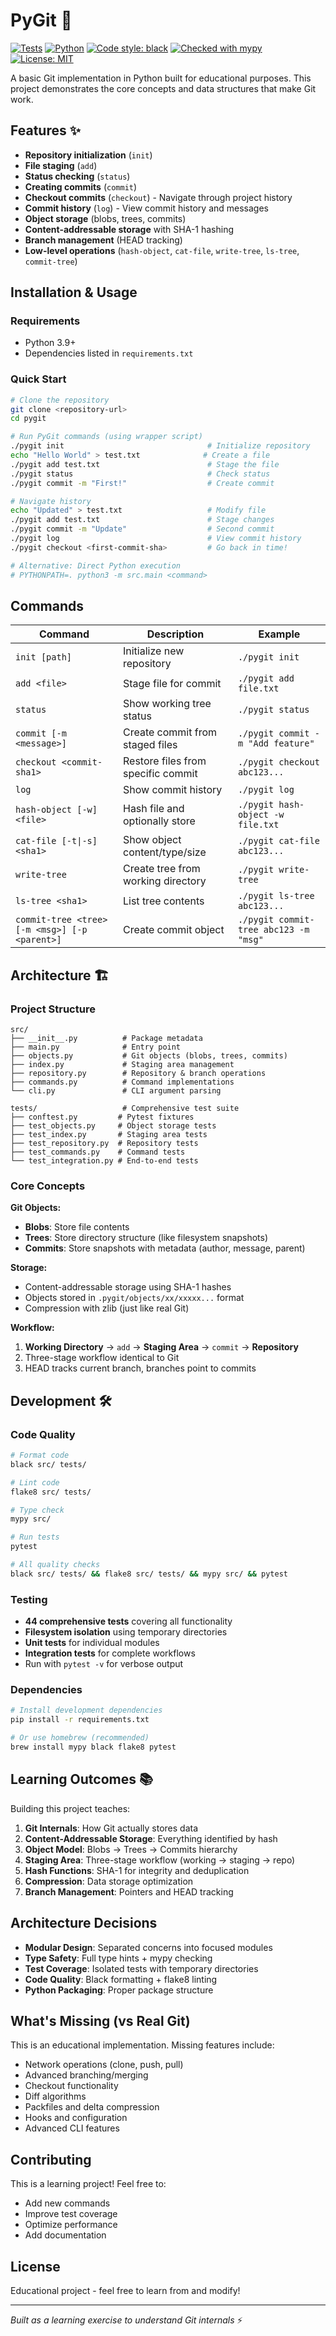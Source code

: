 # PyGit 🚀

[![Tests](https://github.com/habond/pygit/actions/workflows/test.yml/badge.svg)](https://github.com/habond/pygit/actions/workflows/test.yml)
[![Python](https://img.shields.io/badge/python-3.9%2B-blue.svg)](https://www.python.org/downloads/)
[![Code style: black](https://img.shields.io/badge/code%20style-black-000000.svg)](https://github.com/psf/black)
[![Checked with mypy](https://www.mypy-lang.org/static/mypy_badge.svg)](https://mypy-lang.org/)
[![License: MIT](https://img.shields.io/badge/License-MIT-yellow.svg)](https://opensource.org/licenses/MIT)

A basic Git implementation in Python built for educational purposes. This project demonstrates the core concepts and data structures that make Git work.

## Features ✨

- **Repository initialization** (`init`)
- **File staging** (`add`) 
- **Status checking** (`status`)
- **Creating commits** (`commit`)
- **Checkout commits** (`checkout`) - Navigate through project history
- **Commit history** (`log`) - View commit history and messages
- **Object storage** (blobs, trees, commits)
- **Content-addressable storage** with SHA-1 hashing
- **Branch management** (HEAD tracking)
- **Low-level operations** (`hash-object`, `cat-file`, `write-tree`, `ls-tree`, `commit-tree`)

## Installation & Usage

### Requirements
- Python 3.9+
- Dependencies listed in `requirements.txt`

### Quick Start
```bash
# Clone the repository
git clone <repository-url>
cd pygit

# Run PyGit commands (using wrapper script)
./pygit init                                # Initialize repository
echo "Hello World" > test.txt              # Create a file
./pygit add test.txt                        # Stage the file
./pygit status                              # Check status
./pygit commit -m "First!"                  # Create commit

# Navigate history 
echo "Updated" > test.txt                   # Modify file
./pygit add test.txt                        # Stage changes
./pygit commit -m "Update"                  # Second commit
./pygit log                                 # View commit history
./pygit checkout <first-commit-sha>         # Go back in time!

# Alternative: Direct Python execution
# PYTHONPATH=. python3 -m src.main <command>
```

## Commands

| Command | Description | Example |
|---------|-------------|---------|
| `init [path]` | Initialize new repository | `./pygit init` |
| `add <file>` | Stage file for commit | `./pygit add file.txt` |
| `status` | Show working tree status | `./pygit status` |
| `commit [-m <message>]` | Create commit from staged files | `./pygit commit -m "Add feature"` |
| `checkout <commit-sha1>` | Restore files from specific commit | `./pygit checkout abc123...` |
| `log` | Show commit history | `./pygit log` |
| `hash-object [-w] <file>` | Hash file and optionally store | `./pygit hash-object -w file.txt` |
| `cat-file [-t\|-s] <sha1>` | Show object content/type/size | `./pygit cat-file abc123...` |
| `write-tree` | Create tree from working directory | `./pygit write-tree` |
| `ls-tree <sha1>` | List tree contents | `./pygit ls-tree abc123...` |
| `commit-tree <tree> [-m <msg>] [-p <parent>]` | Create commit object | `./pygit commit-tree abc123 -m "msg"` |

## Architecture 🏗️

### Project Structure
```
src/
├── __init__.py          # Package metadata  
├── main.py              # Entry point
├── objects.py           # Git objects (blobs, trees, commits)
├── index.py             # Staging area management
├── repository.py        # Repository & branch operations
├── commands.py          # Command implementations
└── cli.py               # CLI argument parsing

tests/                   # Comprehensive test suite
├── conftest.py         # Pytest fixtures
├── test_objects.py     # Object storage tests
├── test_index.py       # Staging area tests  
├── test_repository.py  # Repository tests
├── test_commands.py    # Command tests
└── test_integration.py # End-to-end tests
```

### Core Concepts

**Git Objects:**
- **Blobs**: Store file contents
- **Trees**: Store directory structure (like filesystem snapshots)  
- **Commits**: Store snapshots with metadata (author, message, parent)

**Storage:**
- Content-addressable storage using SHA-1 hashes
- Objects stored in `.pygit/objects/xx/xxxxx...` format
- Compression with zlib (just like real Git)

**Workflow:**
1. **Working Directory** → `add` → **Staging Area** → `commit` → **Repository**
2. Three-stage workflow identical to Git
3. HEAD tracks current branch, branches point to commits

## Development 🛠️

### Code Quality
```bash
# Format code
black src/ tests/

# Lint code  
flake8 src/ tests/

# Type check
mypy src/

# Run tests
pytest

# All quality checks
black src/ tests/ && flake8 src/ tests/ && mypy src/ && pytest
```

### Testing
- **44 comprehensive tests** covering all functionality
- **Filesystem isolation** using temporary directories  
- **Unit tests** for individual modules
- **Integration tests** for complete workflows
- Run with `pytest -v` for verbose output

### Dependencies
```bash
# Install development dependencies
pip install -r requirements.txt

# Or use homebrew (recommended)
brew install mypy black flake8 pytest
```

## Learning Outcomes 📚

Building this project teaches:

1. **Git Internals**: How Git actually stores data
2. **Content-Addressable Storage**: Everything identified by hash
3. **Object Model**: Blobs → Trees → Commits hierarchy  
4. **Staging Area**: Three-stage workflow (working → staging → repo)
5. **Hash Functions**: SHA-1 for integrity and deduplication
6. **Compression**: Data storage optimization
7. **Branch Management**: Pointers and HEAD tracking

## Architecture Decisions

- **Modular Design**: Separated concerns into focused modules
- **Type Safety**: Full type hints + mypy checking  
- **Test Coverage**: Isolated tests with temporary directories
- **Code Quality**: Black formatting + flake8 linting
- **Python Packaging**: Proper package structure

## What's Missing (vs Real Git)

This is an educational implementation. Missing features include:
- Network operations (clone, push, pull)
- Advanced branching/merging
- Checkout functionality  
- Diff algorithms
- Packfiles and delta compression
- Hooks and configuration
- Advanced CLI features

## Contributing

This is a learning project! Feel free to:
- Add new commands
- Improve test coverage
- Optimize performance
- Add documentation

## License

Educational project - feel free to learn from and modify!

---

*Built as a learning exercise to understand Git internals* ⚡
